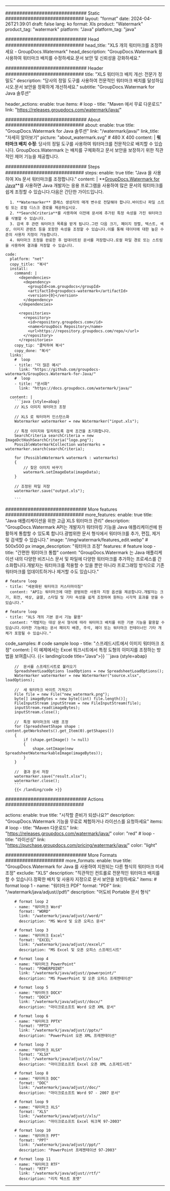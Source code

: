 
---
############################# Static ############################
layout: "format"
date:  2024-04-26T21:39:01
draft: false
lang: ko
format: Xls
product: "Watermark"
product_tag: "watermark"
platform: "Java"
platform_tag: "java"

############################# Head ############################
head_title: "XLS 개의 워터마크를 조정하세요 - GroupDocs.Watermark"
head_description: "GroupDocs.Watermark 를 사용하여 워터마크 배치를 수정하세요.문서 보안 및 신뢰성을 강화하세요."

############################# Header ############################
title: "XLS 워터마크 배치 개선: 전문가 정밀도" 
description: "당사의 정밀 도구를 사용하여 전문적인 워터마크 배치를 달성하십시오.문서 보안을 정확하게 개선하세요."
subtitle: "GroupDocs.Watermark for Java 솔루션" 

header_actions:
  enable: true
  items:
    #  loop
    - title: "Maven 에서 무료 다운로드"
      link: "https://releases.groupdocs.com/watermark/java/"
      
############################# About ############################
about:
    enable: true
    title: "GroupDocs.Watermark for Java 솔루션"
    link: "/watermark/java/"
    link_title: "자세히 알아보기"
    picture: "about_watermark.svg" # 480 X 400
    content: |
       **워터마크 배치 수정**: 당사의 정밀 도구를 사용하여 워터마크를 전문적으로 배치할 수 있습니다. GroupDocs.Watermark 는 배치를 구체화하고 문서 보안을 보장하기 위한 직관적인 제어 기능을 제공합니다.

############################# Steps ############################
steps:
    enable: true
    title: "Java 을 사용하여 Xls 문서 워터마크를 조정합니다."
    content: |
      **[GroupDocs.Watermark for Java](https://products.groupdocs.com/watermark/java/)**를 사용하면 Java 개발자는 응용 프로그램을 사용하여 많은 문서의 워터마크를 쉽게 조정할 수 있습니다.다음은 간단한 가이드입니다.
      
      1. **Watermarker** 클래스 생성자의 매개 변수로 전달해야 합니다.바이트나 파일 스트림 또는 로컬 디스크 경로를 제공하십시오.
      2. **SearchCriteria**를 사용하여 이전에 문서에 추가된 특정 속성을 가진 워터마크를 식별할 수 있습니다.
      3. 검색 후 관련 워터마크 목록을 받게 됩니다.그런 다음 크기, 페이지 정렬, 텍스트, 색상, 이미지 콘텐츠 등을 포함한 속성을 조정할 수 있습니다.이를 통해 데이터에 대한 높은 수준의 사용자 지정이 가능합니다.
      4. 워터마크 조정을 완료한 후 업데이트된 문서를 저장합니다.로컬 파일 경로 또는 스트림을 사용하여 결과를 저장할 수 있습니다.
   
    code:
      platform: "net"
      copy_title: "복사"
      install:
        command: |
          <dependencies>
            <dependency>
              <groupId>com.groupdocs</groupId>
              <artifactId>groupdocs-watermark</artifactId>
              <version>{0}</version>
            </dependency>
          </dependencies>

          <repositories>
            <repository>
              <id>repository.groupdocs.com</id>
              <name>GroupDocs Repository</name>
              <url>https://repository.groupdocs.com/repo/</url>
            </repository>
          </repositories>
        copy_tip: "클릭하여 복사"
        copy_done: "복사"
      links:
        #  loop
        - title: "더 많은 예시"
          link: "https://github.com/groupdocs-watermark/GroupDocs.Watermark-for-Java/"
        #  loop
        - title: "문서화"
          link: "https://docs.groupdocs.com/watermark/java/"
          
      content: |
        ```java {style=abap}
        // XLS 이미지 워터마크 조정

        // XLS 로 워터마커 인스턴스화
        Watermarker watermarker = new Watermarker("input.xls");
        
        // 특정 이미지와 일치하도록 검색 조건을 초기화합니다.
        SearchCriteria searchCriteria = new ImageDctHashSearchCriteria("logo.png");
        PossibleWatermarkCollection watermarks = watermarker.search(searchCriteria);

        for (PossibleWatermark watermark : watermarks)
        {
            // 찾은 이미지 바꾸기
            watermark.setImageData(imageData);
        }

        // 조정된 파일 저장
        watermarker.save("output.xls");
        
        ```
        
############################# More features ############################
more_features:
  enable: true
  title: "Java 애플리케이션을 위한 고급 XLS 워터마크 관리"
  description: "GroupDocs.Watermark API는 개발자가 워터마킹 기능을 Java 애플리케이션에 원활하게 통합할 수 있도록 합니다.광범위한 문서 형식에서 워터마크를 추가, 편집, 제거 및 검색할 수 있습니다."
  image: "/img/watermark/features_edit.webp" # 500x500 px
  image_description: "워터마크 조정"
  features:
    # feature loop
    - title: "간편한 워터마크 통합"
      content: "GroupDocs.Watermark 는 Java 애플리케이션 내의 다양한 비즈니스 문서 및 파일에 다양한 워터마크를 추가하는 프로세스를 간소화합니다.개발자는 워터마크를 적용할 수 있을 뿐만 아니라 프로그래밍 방식으로 기존 워터마크를 업데이트하거나 제거할 수도 있습니다."

    # feature loop
    - title: "세분화된 워터마크 커스터마이징"
      content: "API는 워터마크에 대한 광범위한 사용자 지정 옵션을 제공합니다.개발자는 크기, 회전, 색상, 글꼴, 스타일 및 기타 속성을 쉽게 조정하여 원하는 시각적 효과를 얻을 수 있습니다."

    # feature loop
    - title: "XLS 개의 기본 문서 기능 활용"
      content: "개발자는 대상 문서 형식에 따라 워터마크 배치를 위한 기본 기능을 활용할 수 있습니다.이러한 기능에는 문서 페이지 배경, 주석, 헤더 또는 워터마크 컨테이너인 기타 개체가 포함될 수 있습니다."
      
  code_samples:
    # code sample loop
    - title: "스프레드시트에서 이미지 워터마크 조정"
      content: |
        이 예제에서는 Excel 워크시트에서 특정 도형의 이미지를 조정하는 방법을 보여줍니다.
        {{< landing/code title="Java">}}
        ```java {style=abap}
        
        //  문서를 스프레드시트로 불러오기
        SpreadsheetLoadOptions loadOptions = new SpreadsheetLoadOptions();
        Watermarker watermarker = new Watermarker("source.xlsx", loadOptions);

        //  새 워터마크 바이트 가져오기
        File file = new File("new_watermark.png");
        byte[] imageBytes = new byte[(int) file.length()];
        FileInputStream inputStream = new FileInputStream(file);
        inputStream.read(imageBytes);
        inputStream.close();

        //  특정 워터마크의 내용 조정
        for (SpreadsheetShape shape : content.getWorksheets().get_Item(0).getShapes())
        {
            if (shape.getImage() != null)
            {
                shape.setImage(new SpreadsheetWatermarkableImage(imageBytes));
            }
        }

        //  결과 문서 저장
        watermarker.save("result.xlsx");
        watermarker.close();
        ```
        {{< /landing/code >}}


############################# Actions ############################

actions:
  enable: true
  title: "시작할 준비가 되셨나요?"
  description: "GroupDocs.Watermark 기능을 무료로 체험하거나 라이선스를 요청하세요"
  items:
    #  loop
    - title: "Maven 다운로드"
      link: "https://releases.groupdocs.com/watermark/java/"
      color: "red"
        #  loop
    - title: "라이선싱"
      link: "https://purchase.groupdocs.com/pricing/watermark/java/"
      color: "light"


############################# More Formats #####################
more_formats:
    enable: true
    title: "GroupDocs.Watermark for Java 를 사용하여 지원되는 다른 형식의 워터마크 미세 조정"
    exclude: "XLS"
    description: "직관적인 컨트롤로 전문적인 워터마크 배치를 할 수 있습니다.정확한 배치 및 사용자 지정으로 문서 보안을 보장하세요."
    items: 
        # format loop 1
        - name: "워터마크 PDF"
          format: "PDF"
          link: "/watermark/java/adjust//pdf/"
          description: "어도비 Portable 문서 형식"

        # format loop 2
        - name: "워터마크 Word"
          format: "WORD"
          link: "/watermark/java/adjust//word/"
          description: "MS Word 및 오픈 오피스 문서"
          
        # format loop 3
        - name: "워터마크 Excel"
          format: "EXCEL"
          link: "/watermark/java/adjust//excel/"
          description: "MS Excel 및 오픈 오피스 스프레드시트"

        # format loop 4
        - name: "워터마크 PowerPoint"
          format: "POWERPOINT"
          link: "/watermark/java/adjust//powerpoint/"
          description: "MS PowerPoint 및 오픈 오피스 프레젠테이션"

        # format loop 5
        - name: "워터마크 DOCX"
          format: "DOCX"
          link: "/watermark/java/adjust//docx/"
          description: "마이크로소프트 Word 오픈 XML 문서"
          
        # format loop 6
        - name: "워터마크 PPTX"
          format: "PPTX"
          link: "/watermark/java/adjust//pptx/"
          description: "PowerPoint 오픈 XML 프레젠테이션"
          
        # format loop 7
        - name: "워터마크 XLSX"
          format: "XLSX"
          link: "/watermark/java/adjust//xlsx/"
          description: "마이크로소프트 Excel 오픈 XML 스프레드시트"

        # format loop 8
        - name: "워터마크 DOC"
          format: "DOC"
          link: "/watermark/java/adjust//doc/"
          description: "마이크로소프트 Word 97 - 2007 문서"

        # format loop 9
        - name: "워터마크 XLS"
          format: "XLS"
          link: "/watermark/java/adjust//xls/"
          description: "마이크로소프트 Excel 워크북 97-2003"

        # format loop 10
        - name: "워터마크 PPT"
          format: "PPT"
          link: "/watermark/java/adjust//ppt/"
          description: "PowerPoint 프레젠테이션 97-2003"

        # format loop 11
        - name: "워터마크 RTF"
          format: "RTF"
          link: "/watermark/java/adjust//rtf/"
          description: "리치 텍스트 포맷"

---